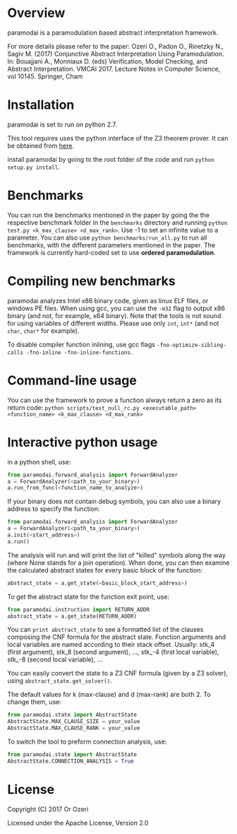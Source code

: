# Overview

paramodai is a paramodulation based abstract interpretation framework.

For more details please refer to the paper:
Ozeri O., Padon O., Rinetzky N., Sagiv M. (2017) Conjunctive Abstract Interpretation Using Paramodulation. In: Bouajjani A., Monniaux D. (eds) Verification, Model Checking, and Abstract Interpretation. VMCAI 2017. Lecture Notes in Computer Science, vol 10145. Springer, Cham

# Installation

paramodai is set to run on python 2.7.

This tool requires uses the python interface of the Z3 theorem prover.
It can be obtained from [here](https://github.com/Z3Prover/z3).

install paramodai by going to the root folder of the code and run `python setup.py install`.

# Benchmarks

You can run the benchmarks mentioned in the paper by going the the respective benchmark folder in the `benchmarks` directory and running `python test.py <k_max_clause> <d_max_rank>`. Use -1 to set an infinite value to a parameter.
You can also use `python benchmarks/run_all.py` to run all benchmarks, with the different parameters mentioned in the paper.
The framework is currently hard-coded set to use **ordered paramodulation**.

# Compiling new benchmarks

paramodai analyzes Intel x86 binary code, given as linux ELF files, or windows PE files.
When using gcc, you can use the `-m32` flag to output x86 binary (and not, for example, x64 binary).
Note that the tools is not sound for using variables of different widths. Please use only `int`, `int*` (and not `char`, `char*` for example).

To disable compiler function inlining, use gcc flags `-fno-optimize-sibling-calls -fno-inline -fno-inline-functions`.

# Command-line usage

You can use the framework to prove a function always return a zero as its return code:
`python scripts/test_null_rc.py <executable_path> <function_name> <k_max_clause> <d_max_rank>`

# Interactive python usage

in a python shell, use:

```python
from paramodai.forward_analysis import ForwardAnalyzer
a = ForwardAnalyzer(<path_to_your_binary>)
a.run_from_func(<function_name_to_analyze>)
```

If your binary does not contain debug symbols, you can also use a binary address to specify the function:

```python
from paramodai.forward_analysis import ForwardAnalyzer
a = ForwardAnalyzer(<path_to_your_binary>)
a.init(<start_address>)
a.run()
```

The analysis will run and will print the list of "killed" symbols along the way (where None stands for a join operation).
When done, you can then examine the calculated abstract states for every basic block of the function:

```python
abstract_state = a.get_state(<basic_block_start_address>)
```

To get the abstract state for the function exit point, use:

```python
from paramodai.instruction import RETURN_ADDR
abstract_state = a.get_state(RETURN_ADDR)
```

You can `print abstract_state` to see a formatted list of the clauses composing the CNF formula for the abstract state.
Function arguments and local variables are named according to their stack offset.
Usually: stk_4 (first argument), stk_8 (second argument), ..., stk_-4 (first local variable), stk_-8 (second local variable), ...

You can easily convert the state to a Z3 CNF formula (given by a Z3 solver), using `abstract_state.get_solver()`.

The default values for k (max-clause) and d (max-rank) are both 2.
To change them, use:

```python
from paramodai.state import AbstractState
AbstractState.MAX_CLAUSE_SIZE = your_value
AbstractState.MAX_CLAUSE_RANK = your_value
```

To switch the tool to preform connection analysis, use:

```python
from paramodai.state import AbstractState
AbstractState.CONNECTION_ANALYSIS = True
```

# License

Copyright (C) 2017 Or Ozeri

Licensed under the Apache License, Version 2.0